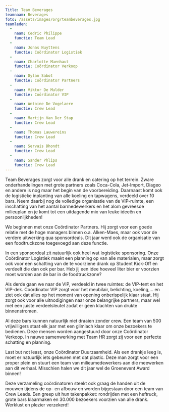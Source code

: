 ```yaml
---
Title: Team Beverages
teamnaam: Beverages
foto: /assets/images/org/teambeverages.jpg
teamleden:
  -
    naam: Cedric Philippe
    functie: Team Lead
  -
    naam: Jonas Nuyttens
    functie: Coördinator Logistiek
  -
    naam: Charlotte Maenhaut
    functie: Coördinator Verkoop
  -
    naam: Dylan Sabot
    functie: Coördinator Partners
  -
    naam: Viktor De Mulder
    functie: Coördinator VIP
  -
    naam: Antoine De Vogelaere
    functie: Crew Lead
  -
    naam: Martijn Van Der Stap
    functie: Crew Lead
  -
    naam: Thomas Lauwereins
    functie: Crew Lead
  -
    naam: Servais Dhondt
    functie: Crew Lead
  -
    naam: Sander Phlips
    functie: Crew Lead
---
```


Team Beverages zorgt voor alle drank en catering op het terrein. Zware onderhandelingen met grote partners zoals Coca-Cola, Jet-Import, Diageo en andere is nog maar het begin van de voorbereiding. Daarnaast komt ook de logistieke inplanting van alle koeling en tapwagens, verdeeld over 10 bars. Neem daarbij nog de volledige organisatie van de VIP-ruimte, een inschatting van het aantal barmedewerkers en het alom gevreesde milieuplan en je komt tot een uitdagende mix van leuke ideeën en persoonlijkheden!


We beginnen met onze Coördinator Partners. Hij zorgt voor een goede relatie met de hoge managers binnen o.a. Alken-Maes, maar ook voor de verdere uitwerking qua sponsordeals. Dit jaar werd ook de organisatie van een foodtruckzone toegevoegd aan deze functie.


In een sponsordeal zit natuurlijk ook heel wat logistieke sponsoring. Onze Coördinator Logistiek maakt een planning op van alle materialen, maar zorgt ook voor een schatting van de te voorziene drank op Student Kick-Off en verdeelt die dan ook per bar. Heb jij een idee hoeveel liter bier er voorzien moet worden aan de bar in de foodtruckzone?


Als derde gaan we naar de VIP, verdeeld in twee ruimtes: de VIP-tent en het VIP-dek. Coördinator VIP zorgt voor het meubilair, belichting, koeling,… en ziet ook dat alles op het moment van opening onberispelijk klaar staat. Hij zorgt ook voor alle uitnodigingen naar onze belangrijke partners, maar wel met een juiste verdeelsleutel zodat er geen klachten van drukte binnenstromen.


Al deze bars kunnen natuurlijk niet draaien zonder crew. Een team van 500 vrijwilligers staat elk jaar met een glimlach klaar om onze bezoekers te bedienen. Deze mensen worden aangestuurd door onze Coördinator Verkoop. In nauwe samenwerking met Team HR zorgt zij voor een perfecte schatting en planning.


Last but not least, onze Coördinator Duurzaamheid. Als een drankje leeg is, moet er natuurlijk iets gebeuren met dat plastic. Deze man zorgt voor een proper plein en stuurt een team van milieumedewerkers aan die meewerken aan dit verhaal. Misschien halen we dit jaar wel de Groenevent Award binnen!


Deze verzameling coördinatoren steekt ook graag de handen uit de mouwen tijdens de op- en afbouw en worden bijgestaan door een team van Crew Leads. Een greep uit hun takenpakket: rondrijden met een heftruck, grote bars klaarmaken en 30.000 bezoekers voorzien van alle drank. Werklust en plezier verzekerd!
